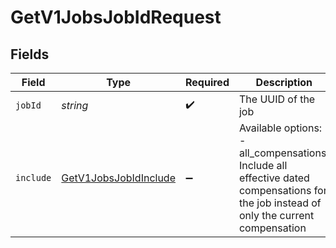 # GetV1JobsJobIdRequest


## Fields

| Field                                                                                                                                  | Type                                                                                                                                   | Required                                                                                                                               | Description                                                                                                                            |
| -------------------------------------------------------------------------------------------------------------------------------------- | -------------------------------------------------------------------------------------------------------------------------------------- | -------------------------------------------------------------------------------------------------------------------------------------- | -------------------------------------------------------------------------------------------------------------------------------------- |
| `jobId`                                                                                                                                | *string*                                                                                                                               | :heavy_check_mark:                                                                                                                     | The UUID of the job                                                                                                                    |
| `include`                                                                                                                              | [GetV1JobsJobIdInclude](../../models/operations/getv1jobsjobidinclude.md)                                                              | :heavy_minus_sign:                                                                                                                     | Available options:<br/>- all_compensations: Include all effective dated compensations for the job instead of only the current compensation |